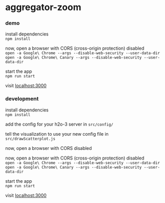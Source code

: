 # aggregator-zoom

### demo

install dependencies  
`npm install`  

now, open a browser with CORS (cross-origin protection) disabled  
`open -a Google\ Chrome --args --disable-web-security --user-data-dir`  
`open -a Google\ Chrome\ Canary --args --disable-web-security --user-data-dir`  

start the app  
`npm run start`  

visit [localhost:3000](localhost:3000)  

### development  

install dependencies  
`npm install`  

add the config for your h2o-3 server in `src/config/`  

tell the visualization to use your new config file in   
`src/drawScatterplot.js`  

now, open a browser with CORS disabled  

now, open a browser with CORS (cross-origin protection) disabled  
`open -a Google\ Chrome --args --disable-web-security --user-data-dir`  
`open -a Google\ Chrome\ Canary --args --disable-web-security --user-data-dir`  

start the app  
`npm run start`  

visit [localhost:3000](localhost:3000)  